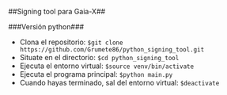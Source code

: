 ##Signing tool para Gaia-X##

###Versión python###

- Clona el repositorio:
`$git clone https://github.com/Grumete86/python_signing_tool.git`
- Situate en el directorio:
`$cd python_signing_tool`
- Ejecuta el entorno virtual:
`$source venv/bin/activate`
- Ejecuta el programa principal:
`$python main.py`
- Cuando hayas terminado, sal del entorno virtual:
`$deactivate`